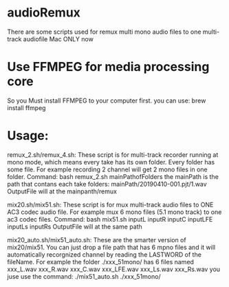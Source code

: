 # audioRemux
There are some scripts used for remux multi mono audio files to one multi-track audiofile
Mac ONLY now

# Use FFMPEG for media processing core
So you Must install FFMPEG to your computer first.
you can use: brew install ffmpeg

# Usage:
  remux_2.sh/remux_4.sh: These script is for multi-track recorder running at mono mode, which means every take has its own folder. Every folder has some file. For example recording 2 channel will get 2 mono files in one folder.
  Command: bash remux_2.sh mainPathofFolders
  the mainPath is the path that contans each take folders: mainPath/20190410-001.pjt/1.wav
  OutputFile will at the mainpanth/remux
  
  mix20.sh/mix51.sh: These script is for mux multi-track audio files to ONE AC3 codec audio file. For example mux 6 mono files (5.1 mono track) to one ac3 codec files.
  Command: bash mix51.sh inputL inputR inputC inputLFE inputLs inputRs
  OutputFile will at the same path
  
  mix20_auto.sh/mix51_auto.sh: These are the smarter version of mix20/mix51. You can just drop a file path that has 6 mpno files and it will automatically recorgnized channel by reading the LASTWORD of the fileName. For example the folder ./xxx_51mono/ has 6 files named xxx_L.wav xxx_R.wav xxx_C.wav xxx_LFE.wav xxx_Ls.wav xxx_Rs.wav
  you juse use the command: ./mix51_auto.sh ./xxx_51mono/
  
